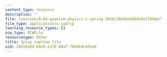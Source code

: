 ```yaml
---
content_type: resource
description: ''
file: /courses/8-04-quantum-physics-i-spring-2016/28e5be8db9a5e17888a770e0bdc45ea6_79GY-hI_emE.srt
file_type: application/x-subrip
learning_resource_types: []
ocw_type: OCWFile
resourcetype: Other
title: 3play caption file
uid: 28e5be8d-b9a5-e178-88a7-70e0bdc45ea6
---
```

